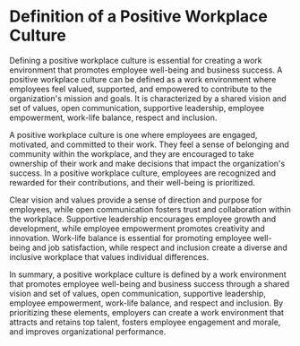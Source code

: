 Definition of a Positive Workplace Culture
============================================================================================

Defining a positive workplace culture is essential for creating a work environment that promotes employee well-being and business success. A positive workplace culture can be defined as a work environment where employees feel valued, supported, and empowered to contribute to the organization's mission and goals. It is characterized by a shared vision and set of values, open communication, supportive leadership, employee empowerment, work-life balance, respect and inclusion.

A positive workplace culture is one where employees are engaged, motivated, and committed to their work. They feel a sense of belonging and community within the workplace, and they are encouraged to take ownership of their work and make decisions that impact the organization's success. In a positive workplace culture, employees are recognized and rewarded for their contributions, and their well-being is prioritized.

Clear vision and values provide a sense of direction and purpose for employees, while open communication fosters trust and collaboration within the workplace. Supportive leadership encourages employee growth and development, while employee empowerment promotes creativity and innovation. Work-life balance is essential for promoting employee well-being and job satisfaction, while respect and inclusion create a diverse and inclusive workplace that values individual differences.

In summary, a positive workplace culture is defined by a work environment that promotes employee well-being and business success through a shared vision and set of values, open communication, supportive leadership, employee empowerment, work-life balance, and respect and inclusion. By prioritizing these elements, employers can create a work environment that attracts and retains top talent, fosters employee engagement and morale, and improves organizational performance.
